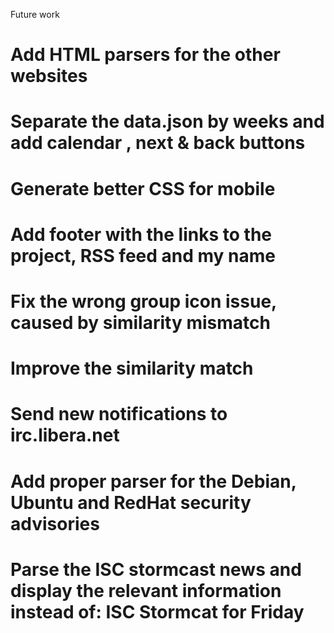 Future work
# Add HTML parsers for the other websites
# Separate the data.json by weeks and add calendar , next & back buttons
# Generate better CSS for mobile
# Add footer with the links to the project, RSS feed and my name
# Fix the wrong group icon issue, caused by similarity mismatch
# Improve the similarity match
# Send new notifications to irc.libera.net
# Add proper parser for the Debian, Ubuntu and RedHat security advisories
# Parse the ISC stormcast news and display the relevant information instead of: ISC Stormcat for Friday

